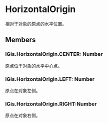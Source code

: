 # HorizontalOrigin

相对于对象的原点的水平位置。

## Members

### IGis.HorizontalOrigin.CENTER: Number

原点位于对象的水平中心点。

### IGis.HorizontalOrigin.LEFT: Number

原点在对象左侧。

### IGis.HorizontalOrigin.RIGHT:Number

原点在对象右侧。

